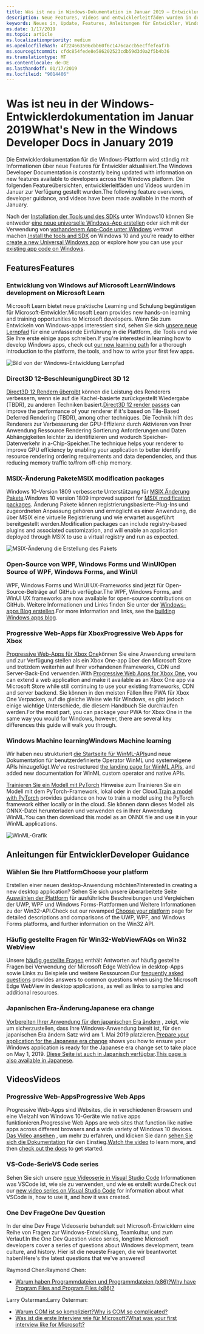 ```yaml
---
title: Was ist neu in Windows-Dokumentation im Januar 2019 – Entwicklung von UWP-apps
description: Neue Features, Videos und entwicklerleitfäden wurden in der Windows 10-Entwicklerdokumentation für Januar 2019 hinzugefügt
keywords: Neues in, Update, Features, Anleitungen für Entwickler, Windows 10, Januar
ms.date: 1/17/2019
ms.topic: article
ms.localizationpriority: medium
ms.openlocfilehash: 4f224663506cbb60f6c1476caccb5ecffefeaf7b
ms.sourcegitcommit: cfdc854fede8e586202523cdb59d3d0a2f5b4b36
ms.translationtype: MT
ms.contentlocale: de-DE
ms.lasthandoff: 01/17/2019
ms.locfileid: "9014406"
---
```

# <a name="whats-new-in-the-windows-developer-docs-in-january-2019"></a><span data-ttu-id="c4868-104">Was ist neu in der Windows-Entwicklerdokumentation im Januar 2019</span><span class="sxs-lookup"><span data-stu-id="c4868-104">What's New in the Windows Developer Docs in January 2019</span></span>

<span data-ttu-id="c4868-105">Die Entwicklerdokumentation für die Windows-Plattform wird ständig mit Informationen über neue Features für Entwickler aktualisiert.</span><span class="sxs-lookup"><span data-stu-id="c4868-105">The Windows Developer Documentation is constantly being updated with information on new features available to developers across the Windows platform.</span></span> <span data-ttu-id="c4868-106">Die folgenden Featureübersichten, entwicklerleitfäden und Videos wurden im Januar zur Verfügung gestellt wurden.</span><span class="sxs-lookup"><span data-stu-id="c4868-106">The following feature overviews, developer guidance, and videos have been made available in the month of January.</span></span>

<span data-ttu-id="c4868-107">Nach der [Installation der Tools und des SDKs](http://go.microsoft.com/fwlink/?LinkId=821431) unter Windows10 können Sie entweder [eine neue universelle Windows-App erstellen](../get-started/create-uwp-apps.md) oder sich mit der Verwendung von [vorhandenem App-Code unter Windows](../porting/index.md) vertraut machen.</span><span class="sxs-lookup"><span data-stu-id="c4868-107">[Install the tools and SDK](http://go.microsoft.com/fwlink/?LinkId=821431) on Windows 10 and you’re ready to either [create a new Universal Windows app](../get-started/create-uwp-apps.md) or explore how you can use your [existing app code on Windows](../porting/index.md).</span></span>

## <a name="features"></a><span data-ttu-id="c4868-108">Features</span><span class="sxs-lookup"><span data-stu-id="c4868-108">Features</span></span>

### <a name="windows-development-on-microsoft-learn"></a><span data-ttu-id="c4868-109">Entwicklung von Windows auf Microsoft Learn</span><span class="sxs-lookup"><span data-stu-id="c4868-109">Windows development on Microsoft Learn</span></span>

<span data-ttu-id="c4868-110">Microsoft Learn bietet neue praktische Learning und Schulung begünstigen für Microsoft-Entwickler.</span><span class="sxs-lookup"><span data-stu-id="c4868-110">Microsoft Learn provides new hands-on learning and training opportunities to Microsoft developers.</span></span> <span data-ttu-id="c4868-111">Wenn Sie zum Entwickeln von Windows-apps interessiert sind, sehen Sie sich [unsere neue Lernpfad](https://docs.microsoft.com/learn/paths/develop-windows10-apps/) für eine umfassende Einführung in die Plattform, die Tools und wie Sie Ihre erste einige apps schreiben.</span><span class="sxs-lookup"><span data-stu-id="c4868-111">If you're interested in learning how to develop Windows apps, check out [our new learning path](https://docs.microsoft.com/learn/paths/develop-windows10-apps/) for a thorough introduction to the platform, the tools, and how to write your first few apps.</span></span>

![Bild von der Windows-Entwicklung Lernpfad](images/windows-learn.png)

### <a name="direct-3d-12"></a><span data-ttu-id="c4868-113">Direct3D 12-Beschleunigung</span><span class="sxs-lookup"><span data-stu-id="c4868-113">Direct 3D 12</span></span>

<span data-ttu-id="c4868-114">[Direct3D 12 Rendern übergibt](/windows/desktop/direct3d12/direct3d-12-render-passes) können die Leistung des Renderers verbessern, wenn sie auf die Kachel-basierte zurückgestellt Wiedergabe (TBDR), zu anderen Techniken basiert.</span><span class="sxs-lookup"><span data-stu-id="c4868-114">[Direct3D 12 render passes](/windows/desktop/direct3d12/direct3d-12-render-passes) can improve the performance of your renderer if it's based on Tile-Based Deferred Rendering (TBDR), among other techniques.</span></span> <span data-ttu-id="c4868-115">Die Technik hilft des Renderers zur Verbesserung der GPU-Effizienz durch Aktivieren von Ihrer Anwendung Ressource Rendering Sortierung Anforderungen und Daten Abhängigkeiten leichter zu identifizieren und wodurch Speicher-Datenverkehr in a-Chip-Speicher.</span><span class="sxs-lookup"><span data-stu-id="c4868-115">The technique helps your renderer to improve GPU efficiency by enabling your application to better identify resource rendering ordering requirements and data dependencies, and thus reducing memory traffic to/from off-chip memory.</span></span>

### <a name="msix-modification-packages"></a><span data-ttu-id="c4868-116">MSIX-Änderung Pakete</span><span class="sxs-lookup"><span data-stu-id="c4868-116">MSIX modification packages</span></span>

<span data-ttu-id="c4868-117">Windows 10-Version 1809 verbesserte Unterstützung für [MSIX Änderung Pakete](https://docs.microsoft.com/windows/msix/modification-package-1809-update).</span><span class="sxs-lookup"><span data-stu-id="c4868-117">Windows 10 version 1809 improved support for [MSIX modification packages](https://docs.microsoft.com/windows/msix/modification-package-1809-update).</span></span> <span data-ttu-id="c4868-118">Änderung Pakete können registrierungsbasierte-Plug-Ins und zugeordneten Anpassung gehören und ermöglicht es einer Anwendung, die über MSIX eine virtuelle Registrierung und wie erwartet ausgeführt bereitgestellt werden.</span><span class="sxs-lookup"><span data-stu-id="c4868-118">Modification packages can include registry-based plugins and associated customization, and will enable an application deployed through MSIX to use a virtual registry and run as expected.</span></span>

![MSIX-Änderung die Erstellung des Pakets](images/msix-modification-package.png)

### <a name="open-source-of-wpf-windows-forms-and-winui"></a><span data-ttu-id="c4868-120">Open-Source von WPF, Windows Forms und WinUI</span><span class="sxs-lookup"><span data-stu-id="c4868-120">Open Source of WPF, Windows Forms, and WinUI</span></span>

<span data-ttu-id="c4868-121">WPF, Windows Forms und WinUI UX-Frameworks sind jetzt für Open-Source-Beiträge auf GitHub verfügbar.</span><span class="sxs-lookup"><span data-stu-id="c4868-121">The WPF, Windows Forms, and WinUI UX frameworks are now available for open-source contributions on GitHub.</span></span> <span data-ttu-id="c4868-122">Weitere Informationen und Links finden Sie unter der [Windows-apps Blog erstellen](https://blogs.windows.com/buildingapps/2018/12/04/announcing-open-source-of-wpf-windows-forms-and-winui-at-microsoft-connect-2018/#OKZjJs1VVTrMMtkL.97).</span><span class="sxs-lookup"><span data-stu-id="c4868-122">For more information and links, see the [building Windows apps blog](https://blogs.windows.com/buildingapps/2018/12/04/announcing-open-source-of-wpf-windows-forms-and-winui-at-microsoft-connect-2018/#OKZjJs1VVTrMMtkL.97).</span></span>

### <a name="progressive-web-apps-for-xbox"></a><span data-ttu-id="c4868-123">Progressive Web-Apps für Xbox</span><span class="sxs-lookup"><span data-stu-id="c4868-123">Progressive Web Apps for Xbox</span></span>

<span data-ttu-id="c4868-124">[Progressive Web-Apps für Xbox One](https://docs.microsoft.com/microsoft-edge/progressive-web-apps/xbox-considerations)können Sie eine Anwendung erweitern und zur Verfügung stellen als ein Xbox One-app über den Microsoft Store und trotzdem weiterhin auf Ihrer vorhandenen Frameworks, CDN und Server-Back-End verwenden.</span><span class="sxs-lookup"><span data-stu-id="c4868-124">With [Progressive Web Apps for Xbox One](https://docs.microsoft.com/microsoft-edge/progressive-web-apps/xbox-considerations), you can extend a web application and make it available as an Xbox One app via Microsoft Store while still continuing to use your existing frameworks, CDN and server backend.</span></span> <span data-ttu-id="c4868-125">Sie können in den meisten Fällen Ihre PWA für Xbox One Verpacken, auf die gleiche Weise wie für Windows, es gibt jedoch einige wichtige Unterschiede, die diesem Handbuch Sie durchlaufen werden.</span><span class="sxs-lookup"><span data-stu-id="c4868-125">For the most part, you can package your PWA for Xbox One in the same way you would for Windows, however, there are several key differences this guide will walk you through.</span></span>

### <a name="windows-machine-learning"></a><span data-ttu-id="c4868-126">Windows Machine learning</span><span class="sxs-lookup"><span data-stu-id="c4868-126">Windows Machine learning</span></span>

<span data-ttu-id="c4868-127">Wir haben neu strukturiert [die Startseite für WinML-APIs](https://docs.microsoft.com/windows/ai/api-reference)und neue Dokumentation für benutzerdefinierte Operator WinML und systemeigene APIs hinzugefügt.</span><span class="sxs-lookup"><span data-stu-id="c4868-127">We've restructured [the landing page for WinML APIs](https://docs.microsoft.com/windows/ai/api-reference), and added new documentation for WinML custom operator and native APIs.</span></span>

<span data-ttu-id="c4868-128">[Trainieren Sie ein Modell mit PyTorch](https://docs.microsoft.com/windows/ai/train-model-pytorch) Hinweise zum Trainieren Sie ein Modell mit dem PyTorch-Framework, lokal oder in der Cloud.</span><span class="sxs-lookup"><span data-stu-id="c4868-128">[Train a model with PyTorch](https://docs.microsoft.com/windows/ai/train-model-pytorch) provides guidance on how to train a model using the PyTorch framework either locally or in the cloud.</span></span> <span data-ttu-id="c4868-129">Sie können dann dieses Modell als ONNX-Datei herunterladen und verwenden es in Ihrer Anwendung WinML.</span><span class="sxs-lookup"><span data-stu-id="c4868-129">You can then download this model as an ONNX file and use it in your WinML applications.</span></span>

![WinML-Grafik](images/winml-graphic.png)

## <a name="developer-guidance"></a><span data-ttu-id="c4868-131">Anleitungen für Entwickler</span><span class="sxs-lookup"><span data-stu-id="c4868-131">Developer Guidance</span></span>

### <a name="choose-your-platform"></a><span data-ttu-id="c4868-132">Wählen Sie Ihre Plattform</span><span class="sxs-lookup"><span data-stu-id="c4868-132">Choose your platform</span></span>

<span data-ttu-id="c4868-133">Erstellen einer neuen desktop-Anwendung möchten?</span><span class="sxs-lookup"><span data-stu-id="c4868-133">Interested in creating a new desktop application?</span></span> <span data-ttu-id="c4868-134">Sehen Sie sich unsere überarbeitete Seite [Auswählen der Plattform](https://docs.microsoft.com/windows/desktop/choose-your-technology) für ausführliche Beschreibungen und Vergleichen der UWP, WPF und Windows Forms-Plattformen und Weitere Informationen zu der Win32-API.</span><span class="sxs-lookup"><span data-stu-id="c4868-134">Check out our revamped [Choose your platform](https://docs.microsoft.com/windows/desktop/choose-your-technology) page for detailed descriptions and comparisons of the UWP, WPF, and Windows Forms platforms, and further information on the Win32 API.</span></span>

### <a name="faqs-on-win32-webview"></a><span data-ttu-id="c4868-135">Häufig gestellte Fragen für Win32-WebView</span><span class="sxs-lookup"><span data-stu-id="c4868-135">FAQs on Win32 WebView</span></span>

<span data-ttu-id="c4868-136">Unsere [häufig gestellte Fragen](https://docs.microsoft.com/windows/communitytoolkit/controls/wpf-winforms/webview#frequently-asked-questions-faqs) enthält Antworten auf häufig gestellte Fragen bei Verwendung der Microsoft Edge WebView in desktop-Apps sowie Links zu Beispiele und weitere Ressourcen.</span><span class="sxs-lookup"><span data-stu-id="c4868-136">Our [frequently asked questions](https://docs.microsoft.com/windows/communitytoolkit/controls/wpf-winforms/webview#frequently-asked-questions-faqs) provides answers to common questions when using the Microsoft Edge WebView in desktop applications, as well as links to samples and additional resources.</span></span>

### <a name="japanese-era-change"></a><span data-ttu-id="c4868-137">Japanischen Era-Änderung</span><span class="sxs-lookup"><span data-stu-id="c4868-137">Japanese era change</span></span>

<span data-ttu-id="c4868-138">[Vorbereiten Ihrer Anwendung für den japanischen Era ändern](../design/globalizing/japanese-era-change.md) , zeigt, wie um sicherzustellen, dass Ihre Windows-Anwendung bereit ist, für den japanischen Era ändern Satz wird am 1. Mai 2019 platzieren.</span><span class="sxs-lookup"><span data-stu-id="c4868-138">[Prepare your application for the Japanese era change](../design/globalizing/japanese-era-change.md) shows you how to ensure your Windows application is ready for the Japanese era change set to take place on May 1, 2019.</span></span> <span data-ttu-id="c4868-139">[Diese Seite ist auch in Japanisch verfügbar](https://docs.microsoft.com/ja-jp/windows/uwp/design/globalizing/japanese-era-change).</span><span class="sxs-lookup"><span data-stu-id="c4868-139">[This page is also available in Japanese](https://docs.microsoft.com/ja-jp/windows/uwp/design/globalizing/japanese-era-change).</span></span>

## <a name="videos"></a><span data-ttu-id="c4868-140">Videos</span><span class="sxs-lookup"><span data-stu-id="c4868-140">Videos</span></span>

### <a name="progressive-web-apps"></a><span data-ttu-id="c4868-141">Progressive Web-Apps</span><span class="sxs-lookup"><span data-stu-id="c4868-141">Progressive Web Apps</span></span>

<span data-ttu-id="c4868-142">Progressive Web-Apps sind Websites, die in verschiedenen Browsern und eine Vielzahl von Windows 10-Geräte wie native apps funktionieren.</span><span class="sxs-lookup"><span data-stu-id="c4868-142">Progressive Web Apps are web sites that function like native apps across different browsers and a wide variety of Windows 10 devices.</span></span> <span data-ttu-id="c4868-143">[Das Video ansehen](https://youtu.be/ugAewC3308Y) , um mehr zu erfahren, und klicken Sie dann [sehen Sie sich die Dokumentation](http://aka.ms/Windows-PWA) für den Einstieg.</span><span class="sxs-lookup"><span data-stu-id="c4868-143">[Watch the video](https://youtu.be/ugAewC3308Y) to learn more, and then [check out the docs](http://aka.ms/Windows-PWA) to get started.</span></span>

### <a name="vs-code-series"></a><span data-ttu-id="c4868-144">VS-Code-Serie</span><span class="sxs-lookup"><span data-stu-id="c4868-144">VS Code series</span></span>

<span data-ttu-id="c4868-145">Sehen Sie sich unsere [neue Videoserie in Visual Studio Code](https://www.youtube.com/playlist?list=PLlrxD0HtieHjQX77y-0sWH9IZBTmv1tTx) Informationen was VSCode ist, wie sie zu verwenden, und wie es erstellt wurde.</span><span class="sxs-lookup"><span data-stu-id="c4868-145">Check out our [new video series on Visual Studio Code](https://www.youtube.com/playlist?list=PLlrxD0HtieHjQX77y-0sWH9IZBTmv1tTx) for information about what VSCode is, how to use it, and how it was created.</span></span>

### <a name="one-dev-question"></a><span data-ttu-id="c4868-146">One Dev Frage</span><span class="sxs-lookup"><span data-stu-id="c4868-146">One Dev Question</span></span>

<span data-ttu-id="c4868-147">In der eine Dev Frage Videoserie behandelt seit Microsoft-Entwicklern eine Reihe von Fragen zur Windows-Entwicklung, Teamkultur, und zum Verlauf.</span><span class="sxs-lookup"><span data-stu-id="c4868-147">In the One Dev Question video series, longtime Microsoft developers cover a series of questions about Windows development, team culture, and history.</span></span> <span data-ttu-id="c4868-148">Hier ist die neueste Fragen, die wir beantwortet haben!</span><span class="sxs-lookup"><span data-stu-id="c4868-148">Here's the latest questions that we've answered!</span></span>

<span data-ttu-id="c4868-149">Raymond Chen:</span><span class="sxs-lookup"><span data-stu-id="c4868-149">Raymond Chen:</span></span>

* [<span data-ttu-id="c4868-150">Warum haben Programmdateien und Programmdateien (x86)?</span><span class="sxs-lookup"><span data-stu-id="c4868-150">Why have Program Files and Program Files (x86)?</span></span>](https://youtu.be/N7o9eJpFYco)

<span data-ttu-id="c4868-151">Larry Osterman:</span><span class="sxs-lookup"><span data-stu-id="c4868-151">Larry Osterman:</span></span>

* [<span data-ttu-id="c4868-152">Warum COM ist so kompliziert?</span><span class="sxs-lookup"><span data-stu-id="c4868-152">Why is COM so complicated?</span></span>](https://youtu.be/-gkXAV-StVA )
* [<span data-ttu-id="c4868-153">Was ist die erste Interview wie für Microsoft?</span><span class="sxs-lookup"><span data-stu-id="c4868-153">What was your first interview like for Microsoft?</span></span>](https://youtu.be/qRb6otsHG5c)
